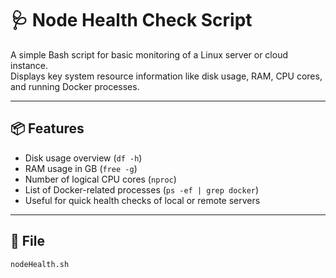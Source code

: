 # 🩺 Node Health Check Script

A simple Bash script for basic monitoring of a Linux server or cloud instance.  
Displays key system resource information like disk usage, RAM, CPU cores, and running Docker processes.

---

## 📦 Features

- Disk usage overview (`df -h`)
- RAM usage in GB (`free -g`)
- Number of logical CPU cores (`nproc`)
- List of Docker-related processes (`ps -ef | grep docker`)
- Useful for quick health checks of local or remote servers

---

## 📂 File

```bash
nodeHealth.sh
